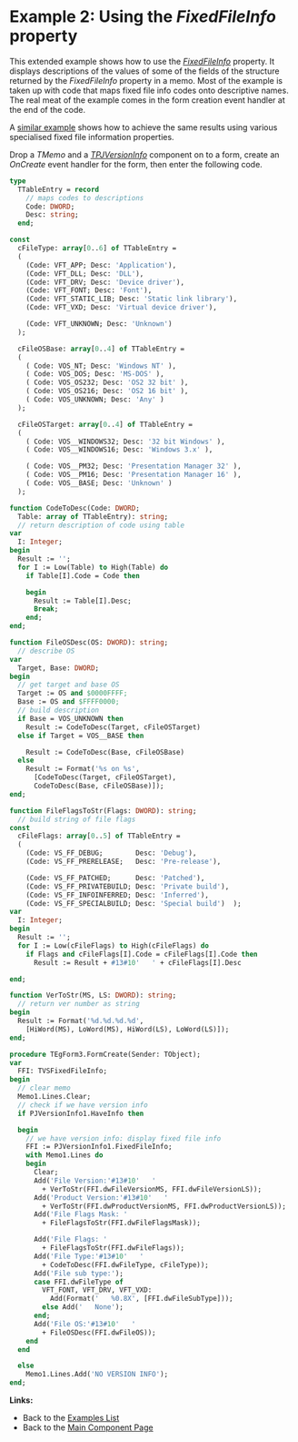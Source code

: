 # Example 2: Using the _FixedFileInfo_ property

This extended example shows how to use the _[FixedFileInfo](../API/TPJVersionInfo-FixedFileInfo.md)_ property. It displays descriptions of the values of some of the fields of the structure returned by the _FixedFileInfo_ property in a memo. Most of the example is taken up with code that maps fixed file info codes onto descriptive names. The real meat of the example comes in the form creation event handler at the end of the code.

A [similar example](./Example1.md) shows how to achieve the same results using various specialised fixed file information properties.

Drop a _TMemo_ and a _[TPJVersionInfo](../API/TPJVersionInfo.md)_ component on to a form, create an _OnCreate_ event handler for the form, then enter the following code.

```pascal
type
  TTableEntry = record
    // maps codes to descriptions
    Code: DWORD;
    Desc: string;
  end;

const
  cFileType: array[0..6] of TTableEntry =
  (
    (Code: VFT_APP; Desc: 'Application'),
    (Code: VFT_DLL; Desc: 'DLL'),
    (Code: VFT_DRV; Desc: 'Device driver'),
    (Code: VFT_FONT; Desc: 'Font'),
    (Code: VFT_STATIC_LIB; Desc: 'Static link library'),
    (Code: VFT_VXD; Desc: 'Virtual device driver'),

    (Code: VFT_UNKNOWN; Desc: 'Unknown')
  );

  cFileOSBase: array[0..4] of TTableEntry =
  (
    ( Code: VOS_NT; Desc: 'Windows NT' ),
    ( Code: VOS_DOS; Desc: 'MS-DOS' ),
    ( Code: VOS_OS232; Desc: 'OS2 32 bit' ),
    ( Code: VOS_OS216; Desc: 'OS2 16 bit' ),
    ( Code: VOS_UNKNOWN; Desc: 'Any' )
  );

  cFileOSTarget: array[0..4] of TTableEntry =
  (
    ( Code: VOS__WINDOWS32; Desc: '32 bit Windows' ),
    ( Code: VOS__WINDOWS16; Desc: 'Windows 3.x' ),

    ( Code: VOS__PM32; Desc: 'Presentation Manager 32' ),
    ( Code: VOS__PM16; Desc: 'Presentation Manager 16' ),
    ( Code: VOS__BASE; Desc: 'Unknown' )
  );

function CodeToDesc(Code: DWORD;
  Table: array of TTableEntry): string;
  // return description of code using table
var
  I: Integer;
begin
  Result := '';
  for I := Low(Table) to High(Table) do
    if Table[I].Code = Code then

    begin
      Result := Table[I].Desc;
      Break;
    end;
end;

function FileOSDesc(OS: DWORD): string;
  // describe OS
var
  Target, Base: DWORD;
begin
  // get target and base OS
  Target := OS and $0000FFFF;
  Base := OS and $FFFF0000;
  // build description
  if Base = VOS_UNKNOWN then
    Result := CodeToDesc(Target, cFileOSTarget)
  else if Target = VOS__BASE then

    Result := CodeToDesc(Base, cFileOSBase)
  else
    Result := Format('%s on %s',
      [CodeToDesc(Target, cFileOSTarget),
      CodeToDesc(Base, cFileOSBase)]);
end;

function FileFlagsToStr(Flags: DWORD): string;
  // build string of file flags
const
  cFileFlags: array[0..5] of TTableEntry =
  (
    (Code: VS_FF_DEBUG;        Desc: 'Debug'),
    (Code: VS_FF_PRERELEASE;   Desc: 'Pre-release'),

    (Code: VS_FF_PATCHED;      Desc: 'Patched'),
    (Code: VS_FF_PRIVATEBUILD; Desc: 'Private build'),
    (Code: VS_FF_INFOINFERRED; Desc: 'Inferred'),
    (Code: VS_FF_SPECIALBUILD; Desc: 'Special build')  );
var
  I: Integer;
begin
  Result := '';
  for I := Low(cFileFlags) to High(cFileFlags) do
    if Flags and cFileFlags[I].Code = cFileFlags[I].Code then
      Result := Result + #13#10'   ' + cFileFlags[I].Desc

end;

function VerToStr(MS, LS: DWORD): string;
  // return ver number as string
begin
  Result := Format('%d.%d.%d.%d',
    [HiWord(MS), LoWord(MS), HiWord(LS), LoWord(LS)]);
end;

procedure TEgForm3.FormCreate(Sender: TObject);
var
  FFI: TVSFixedFileInfo;
begin
  // clear memo
  Memo1.Lines.Clear;
  // check if we have version info
  if PJVersionInfo1.HaveInfo then

  begin
    // we have version info: display fixed file info
    FFI := PJVersionInfo1.FixedFileInfo;
    with Memo1.Lines do
    begin
      Clear;
      Add('File Version:'#13#10'   '
        + VerToStr(FFI.dwFileVersionMS, FFI.dwFileVersionLS));
      Add('Product Version:'#13#10'   '
        + VerToStr(FFI.dwProductVersionMS, FFI.dwProductVersionLS));
      Add('File Flags Mask: '
        + FileFlagsToStr(FFI.dwFileFlagsMask));

      Add('File Flags: '
        + FileFlagsToStr(FFI.dwFileFlags));
      Add('File Type:'#13#10'   '
        + CodeToDesc(FFI.dwFileType, cFileType));
      Add('File sub type:');
      case FFI.dwFileType of
        VFT_FONT, VFT_DRV, VFT_VXD:
          Add(Format('   %0.8X', [FFI.dwFileSubType]));
        else Add('   None');
      end;
      Add('File OS:'#13#10'   '
        + FileOSDesc(FFI.dwFileOS));
    end
  end

  else
    Memo1.Lines.Add('NO VERSION INFO');
end;
```

**Links:**

* Back to the [Examples List](../Examples.md)
* Back to the [Main Component Page](../../index.md)
